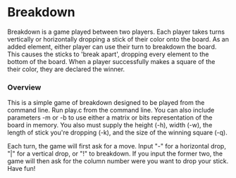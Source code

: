 # Breakdown

Breakdown is a game played between two players. Each player takes turns vertically or horizontally dropping a stick of their color onto the board. As an added element, either player can use their turn to breakdown the board. This causes the sticks to 'break apart', dropping every element to the bottom of the board. When a player successfully makes a square of the their color, they are declared the winner.

### Overview

This is a simple game of breakdown designed to be played from the command line. Run play.c from the command line. You can also include parameters -m or -b to use either a matrix or bits representation of the board in memory. You also must supply the height (-h), width (-w), the length of stick you're dropping (-k), and the size of the winning square (-q).

Each turn, the game will first ask for a move. Input "-" for a horizontal drop, "|" for a vertical drop, or "!" to breakdown. If you input the former two, the game will then ask for the column number were you want to drop your stick. Have fun!
